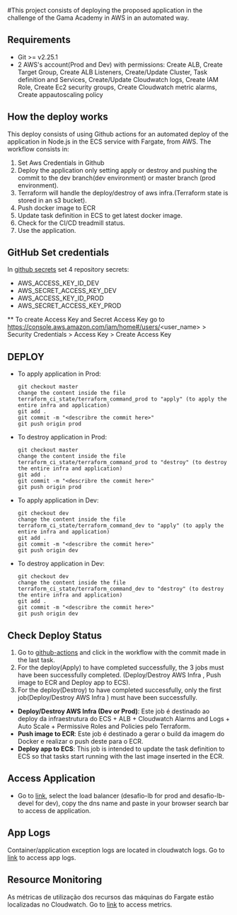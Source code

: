 #This project consists of deploying the proposed application in the challenge of the Gama Academy in AWS in an automated way.

Requirements
------------
- Git >= v2.25.1
- 2 AWS's account(Prod and Dev) with permissions: Create ALB, Create Target Group, Create ALB Listeners, Create/Update Cluster, Task definition and Services, Create/Update Cloudwatch logs, Create IAM Role, Create Ec2 security groups, Create Cloudwatch metric alarms, Create appautoscaling policy

How the deploy works
------------
This deploy consists of using Github actions for an automated deploy of the application in Node.js in the ECS service with Fargate, from AWS. The workflow consists in:
  1. Set Aws Credentials in Github
  2. Deploy the application only setting apply or destroy and pushing the commit to the dev branch(dev environment) or master branch (prod environment).
  3. Terraform will handle the deploy/destroy of aws infra.(Terraform state is stored in an s3 bucket).
  4. Push docker image to ECR
  5. Update task definition in ECS to get latest docker image.
  6. Check for the CI/CD treadmill status.
  7. Use the application.

GitHub Set credentials
------------

In [github secrets](https://github.com/uchoavaz/gama-academy-desafio/settings/secrets/actions) set 4 repository secrets:
- AWS_ACCESS_KEY_ID_DEV
- AWS_SECRET_ACCESS_KEY_DEV
- AWS_ACCESS_KEY_ID_PROD
- AWS_SECRET_ACCESS_KEY_PROD


** To create Access Key and Secret Access Key go to https://console.aws.amazon.com/iam/home#/users/<user_name> > Security Credentials > Access Key > Create Access Key


DEPLOY
------------

- To apply application in Prod:
 
      git checkout master
      change the content inside the file terraform_ci_state/terraform_command_prod to "apply" (to apply the entire infra and application)
      git add .
      git commit -m "<describre the commit here>"
      git push origin prod
 
- To destroy application in Prod:
 
      git checkout master
      change the content inside the file terraform_ci_state/terraform_command_prod to "destroy" (to destroy the entire infra and application)
      git add .
      git commit -m "<describre the commit here>"
      git push origin prod

- To apply application in Dev:
 
      git checkout dev
      change the content inside the file terraform_ci_state/terraform_command_dev to "apply" (to apply the entire infra and application)
      git add .
      git commit -m "<describre the commit here>"
      git push origin dev    
 
- To destroy application in Dev:
 
      git checkout dev
      change the content inside the file terraform_ci_state/terraform_command_dev to "destroy" (to destroy the entire infra and application)
      git add .
      git commit -m "<describre the commit here>"
      git push origin dev


Check Deploy Status
------------
  1. Go to [github-actions](https://github.com/uchoavaz/gama-academy-desafio/actions) and click in the workflow with the commit made in the last task.
  2. For the deploy(Apply) to have completed successfully, the 3 jobs must have been successfully completed. (Deploy/Destroy AWS Infra <Dev or Prod>, Push image to ECR and Deploy app to ECS).
  3. For the deploy(Destroy) to have completed successfully, only the first job(Deploy/Destroy AWS Infra <Dev or Prod>) must have been successfully.

- **Deploy/Destroy AWS Infra (Dev or Prod)**: Este job é destinado ao deploy da infraestrutura do ECS + ALB + Cloudwatch Alarms and Logs + Auto Scale + Permissive Roles and Policies pelo Terraform.
- **Push image to ECR**: Este job é destinado a gerar o build da imagem do Docker e realizar o push deste para o ECR.
- **Deploy app to ECS**: This job is intended to update the task definition to ECS so that tasks start running with the last image inserted in the ECR.

Access Application
------------

- Go to [link](https://console.aws.amazon.com/ec2/v2/home?region=us-east-1#LoadBalancers:sort=loadBalancerName), select the load balancer (desafio-lb for prod and desafio-lb-devel for dev), copy the dns name and paste in your browser search bar to access de application.

App Logs
------------
Container/application exception logs are located in cloudwatch logs. Go to [link](https://console.aws.amazon.com/cloudwatch/home?region=us-east-1#logsV2:log-groups/log-group/$252Fecs$252Fapp) to access app logs.
  
Resource Monitoring
------------
As métricas de utilização dos recursos das máquinas do Fargate estão localizadas no Cloudwatch. Go to [link](https://us-east-1.console.aws.amazon.com/cloudwatch/home?region=us-east-1#container-insights:performance/ECS:Cluster?~(query~(controls~(CW*3a*3aECS.cluster~(~'desafio)))~context~())) to access metrics.
